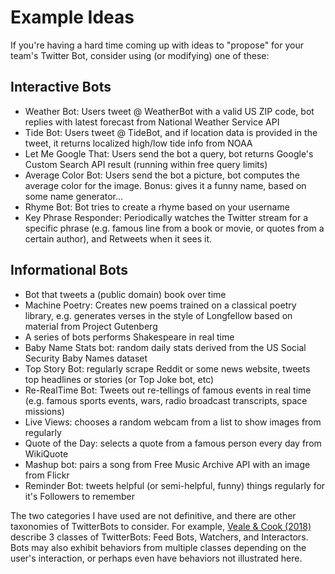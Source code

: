 # Example Ideas

If you're having a hard time coming up with ideas to "propose" for your team's Twitter Bot, consider using (or modifying) one of these:

## Interactive Bots
- Weather Bot: Users tweet @ WeatherBot with a valid US ZIP code, bot replies with latest forecast from National Weather Service API
- Tide Bot: Users tweet @ TideBot, and if location data is provided in the tweet, it returns localized high/low tide info from NOAA
- Let Me Google That: Users send the bot a query, bot returns Google's Custom Search API result (running within free query limits)
- Average Color Bot: Users send the bot a picture, bot computes the average color for the image. Bonus: gives it a funny name, based on some name generator...
- Rhyme Bot: Bot tries to create a rhyme based on your username
- Key Phrase Responder: Periodically watches the Twitter stream for a specific phrase (e.g. famous line from a book or movie, or quotes from a certain author), and Retweets when it sees it.


## Informational Bots
- Bot that tweets a (public domain) book over time
- Machine Poetry: Creates new poems trained on a classical poetry library, e.g. generates verses in the style of Longfellow based on material from Project Gutenberg
- A series of bots performs Shakespeare in real time
- Baby Name Stats bot: random daily stats derived from the US Social Security Baby Names dataset
- Top Story Bot: regularly scrape Reddit or some news website, tweets top headlines or stories (or Top Joke bot, etc)
- Re-RealTime Bot: Tweets out re-tellings of famous events in real time (e.g. famous sports events, wars, radio broadcast transcripts, space missions)
- Live Views: chooses a random webcam from a list to show images from regularly
- Quote of the Day: selects a quote from a famous person every day from WikiQuote
- Mashup bot: pairs a song from Free Music Archive API with an image from Flickr
- Reminder Bot: tweets helpful (or semi-helpful, funny) things regularly for it's Followers to remember


The two categories I have used are not definitive, and there are other taxonomies of TwitterBots to consider. For example, [Veale & Cook (2018)](https://mitpress.mit.edu/books/twitterbots) describe 3 classes of TwitterBots: Feed Bots, Watchers, and Interactors. Bots may also exhibit behaviors from multiple classes depending on the user's interaction, or perhaps even have behaviors not illustrated here. 
